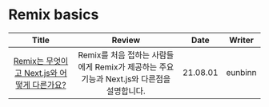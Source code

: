 # Remix basics

|                                                                      Title                                                                      |                                           Review                                           |   Date   | Writer  |
| :---------------------------------------------------------------------------------------------------------------------------------------------: | :----------------------------------------------------------------------------------------: | :------: | :-----: |
| <a href=" https://www.smashingmagazine.com/2022/07/look-remix-differences-next/" target="_blank">Remix는 무엇이고 Next.js와 어떻게 다른가요?<a> | Remix를 처음 접하는 사람들에게 Remix가 제공하는 주요 기능과 Next.js와 다른점을 설명합니다. | 21.08.01 | eunbinn |
